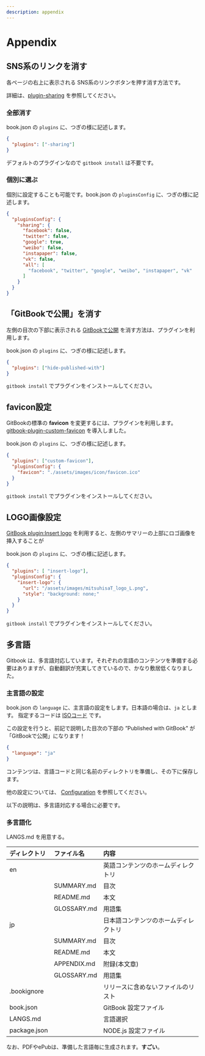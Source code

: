 ```yaml
---
description: appendix
---
```

# Appendix

## SNS系のリンクを消す
各ページの右上に表示される SNS系のリンクボタンを押す消す方法です。

詳細は、[plugin-sharing](https://github.com/GitbookIO/plugin-sharing) を参照してください。

### 全部消す
book.json の `plugins` に、つぎの様に記述します。

```json
{
  "plugins": ["-sharing"]
}
```

デフォルトのプラグインなので `gitbook install` は不要です。

### 個別に選ぶ
個別に設定することも可能です。book.json の `pluginsConfig` に、つぎの様に記述します。

```json
{
  "pluginsConfig": {
    "sharing": {
      "facebook": false,
      "twitter": false,
      "google": true,
      "weibo": false,
      "instapaper": false,
      "vk": false,
      "all": [
        "facebook", "twitter", "google", "weibo", "instapaper", "vk"
      ]
    }
  }
}
```

## 「GitBookで公開」を消す
左側の目次の下部に表示される [GitBookで公開](https://www.gitbook.com/) を消す方法は、プラグインを利用します。

book.json の `plugins` に、つぎの様に記述します。

```json
{
  "plugins": ["hide-published-with"]
}
```

`gitbook install` でプラグインをインストールしてください。

## favicon設定
GitBookの標準の **favicon** を変更するには、プラグインを利用します。
[gitbook-plugin-custom-favicon](https://github.com/Bandwidth/gitbook-plugin-custom-favicon) を導入しました。  

book.json の `plugins` に、つぎの様に記述します。

```json
{
  "plugins": ["custom-favicon"],
  "pluginsConfig": {
    "favicon": "./assets/images/icon/favicon.ico"
  }
}
```

`gitbook install` でプラグインをインストールしてください。

## LOGO画像設定
[GitBook plugin:Insert logo](https://github.com/matusnovak/gitbook-plugin-insert-logo) を利用すると、左側のサマリーの上部にロゴ画像を挿入することが

book.json の `plugins` に、つぎの様に記述します。

```json
{
  "plugins": [ "insert-logo"],
  "pluginsConfig": {
    "insert-logo": {
      "url": "/assets/images/mitsuhisaT_logo_L.png",
      "style": "background: none;"
    }
  }
}
```

`gitbook install` でプラグインをインストールしてください。

## 多言語
Gitbook は、多言語対応しています。それぞれの言語のコンテンツを準備する必要はありますが、自動翻訳が充実してきているので、かなり敷居低くなりました。

### 主言語の設定
book.json の `language` に、主言語の設定をします。日本語の場合は、`ja` とします。
指定するコードは [ISOコード](https://en.wikipedia.org/wiki/List_of_ISO_639-1_codes) です。

この設定を行うと、前記で説明した目次の下部の ”Published with GitBook" が 「GitBookで公開」になります！

```json
{
  "language": "ja"
}
```

コンテンツは、言語コードと同じ名前のディレクトリを準備し、その下に保存します。

他の設定については、
[Configuration](https://toolchain.gitbook.com/config.html)
を参照してください。

以下の説明は、多言語対応する場合に必要です。
### 多言語化
LANGS.md を用意する。

| ディレクトリ | ファイル名 | 内容 |
|:-- |:-- |:-- |
| en | | 英語コンテンツのホームディレクトリ |
| | SUMMARY.md | 目次 |
| | README.md | 本文 |
| | GLOSSARY.md | 用語集 |
| jp | | 日本語コンテンツのホームディレクトリ |
|  | SUMMARY.md | 目次 |
|  | README.md | 本文 |
|  | APPENDIX.md | 附録(本文章) |
|  | GLOSSARY.md | 用語集 |
| .bookignore | | リリースに含めないファイルのリスト |
| book.json | | GitBook 設定ファイル |
| LANGS.md | | 言語選択 |
| package.json | | NODE.js 設定ファイル |

なお、PDFやePubは、準備した言語毎に生成されます。**すごい**。
